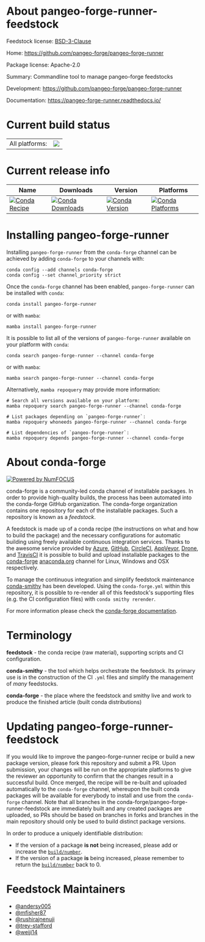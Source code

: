About pangeo-forge-runner-feedstock
===================================

Feedstock license: [BSD-3-Clause](https://github.com/conda-forge/pangeo-forge-runner-feedstock/blob/main/LICENSE.txt)

Home: https://github.com/pangeo-forge/pangeo-forge-runner

Package license: Apache-2.0

Summary: Commandline tool to manage pangeo-forge feedstocks

Development: https://github.com/pangeo-forge/pangeo-forge-runner

Documentation: https://pangeo-forge-runner.readthedocs.io/

Current build status
====================


<table><tr><td>All platforms:</td>
    <td>
      <a href="https://dev.azure.com/conda-forge/feedstock-builds/_build/latest?definitionId=17872&branchName=main">
        <img src="https://dev.azure.com/conda-forge/feedstock-builds/_apis/build/status/pangeo-forge-runner-feedstock?branchName=main">
      </a>
    </td>
  </tr>
</table>

Current release info
====================

| Name | Downloads | Version | Platforms |
| --- | --- | --- | --- |
| [![Conda Recipe](https://img.shields.io/badge/recipe-pangeo--forge--runner-green.svg)](https://anaconda.org/conda-forge/pangeo-forge-runner) | [![Conda Downloads](https://img.shields.io/conda/dn/conda-forge/pangeo-forge-runner.svg)](https://anaconda.org/conda-forge/pangeo-forge-runner) | [![Conda Version](https://img.shields.io/conda/vn/conda-forge/pangeo-forge-runner.svg)](https://anaconda.org/conda-forge/pangeo-forge-runner) | [![Conda Platforms](https://img.shields.io/conda/pn/conda-forge/pangeo-forge-runner.svg)](https://anaconda.org/conda-forge/pangeo-forge-runner) |

Installing pangeo-forge-runner
==============================

Installing `pangeo-forge-runner` from the `conda-forge` channel can be achieved by adding `conda-forge` to your channels with:

```
conda config --add channels conda-forge
conda config --set channel_priority strict
```

Once the `conda-forge` channel has been enabled, `pangeo-forge-runner` can be installed with `conda`:

```
conda install pangeo-forge-runner
```

or with `mamba`:

```
mamba install pangeo-forge-runner
```

It is possible to list all of the versions of `pangeo-forge-runner` available on your platform with `conda`:

```
conda search pangeo-forge-runner --channel conda-forge
```

or with `mamba`:

```
mamba search pangeo-forge-runner --channel conda-forge
```

Alternatively, `mamba repoquery` may provide more information:

```
# Search all versions available on your platform:
mamba repoquery search pangeo-forge-runner --channel conda-forge

# List packages depending on `pangeo-forge-runner`:
mamba repoquery whoneeds pangeo-forge-runner --channel conda-forge

# List dependencies of `pangeo-forge-runner`:
mamba repoquery depends pangeo-forge-runner --channel conda-forge
```


About conda-forge
=================

[![Powered by
NumFOCUS](https://img.shields.io/badge/powered%20by-NumFOCUS-orange.svg?style=flat&colorA=E1523D&colorB=007D8A)](https://numfocus.org)

conda-forge is a community-led conda channel of installable packages.
In order to provide high-quality builds, the process has been automated into the
conda-forge GitHub organization. The conda-forge organization contains one repository
for each of the installable packages. Such a repository is known as a *feedstock*.

A feedstock is made up of a conda recipe (the instructions on what and how to build
the package) and the necessary configurations for automatic building using freely
available continuous integration services. Thanks to the awesome service provided by
[Azure](https://azure.microsoft.com/en-us/services/devops/), [GitHub](https://github.com/),
[CircleCI](https://circleci.com/), [AppVeyor](https://www.appveyor.com/),
[Drone](https://cloud.drone.io/welcome), and [TravisCI](https://travis-ci.com/)
it is possible to build and upload installable packages to the
[conda-forge](https://anaconda.org/conda-forge) [anaconda.org](https://anaconda.org/)
channel for Linux, Windows and OSX respectively.

To manage the continuous integration and simplify feedstock maintenance
[conda-smithy](https://github.com/conda-forge/conda-smithy) has been developed.
Using the ``conda-forge.yml`` within this repository, it is possible to re-render all of
this feedstock's supporting files (e.g. the CI configuration files) with ``conda smithy rerender``.

For more information please check the [conda-forge documentation](https://conda-forge.org/docs/).

Terminology
===========

**feedstock** - the conda recipe (raw material), supporting scripts and CI configuration.

**conda-smithy** - the tool which helps orchestrate the feedstock.
                   Its primary use is in the construction of the CI ``.yml`` files
                   and simplify the management of *many* feedstocks.

**conda-forge** - the place where the feedstock and smithy live and work to
                  produce the finished article (built conda distributions)


Updating pangeo-forge-runner-feedstock
======================================

If you would like to improve the pangeo-forge-runner recipe or build a new
package version, please fork this repository and submit a PR. Upon submission,
your changes will be run on the appropriate platforms to give the reviewer an
opportunity to confirm that the changes result in a successful build. Once
merged, the recipe will be re-built and uploaded automatically to the
`conda-forge` channel, whereupon the built conda packages will be available for
everybody to install and use from the `conda-forge` channel.
Note that all branches in the conda-forge/pangeo-forge-runner-feedstock are
immediately built and any created packages are uploaded, so PRs should be based
on branches in forks and branches in the main repository should only be used to
build distinct package versions.

In order to produce a uniquely identifiable distribution:
 * If the version of a package **is not** being increased, please add or increase
   the [``build/number``](https://docs.conda.io/projects/conda-build/en/latest/resources/define-metadata.html#build-number-and-string).
 * If the version of a package **is** being increased, please remember to return
   the [``build/number``](https://docs.conda.io/projects/conda-build/en/latest/resources/define-metadata.html#build-number-and-string)
   back to 0.

Feedstock Maintainers
=====================

* [@andersy005](https://github.com/andersy005/)
* [@mfisher87](https://github.com/mfisher87/)
* [@rushirajnenuji](https://github.com/rushirajnenuji/)
* [@trey-stafford](https://github.com/trey-stafford/)
* [@weiji14](https://github.com/weiji14/)

